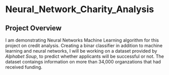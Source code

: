 # Neural_Network_Charity_Analysis
## Project Overview
I am demonstrating Neural Networks Machine Learning algorithm for this project on credit analysis. Creating a binar classifier in addition to machine learning and neural networks, I will be working on a dataset provided by _Alphabet Soup_, to predict whether applicants will be successful or not. The dataset contaings information on more than 34,000 organzations that had received funding.     
